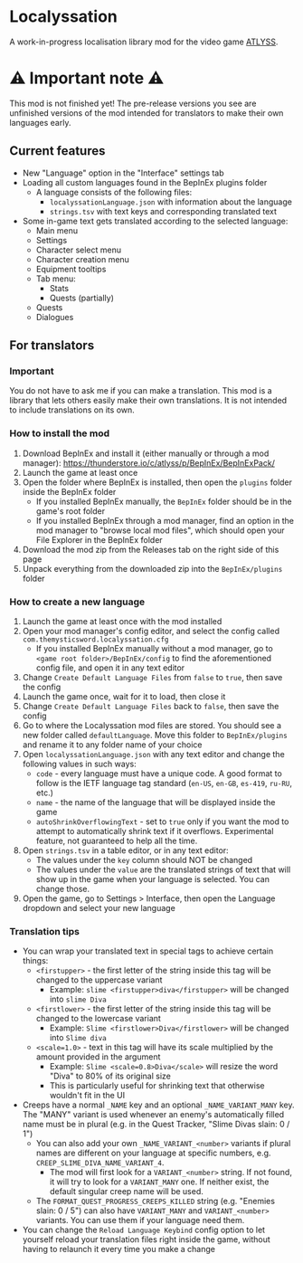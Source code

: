 # Localyssation
A work-in-progress localisation library mod for the video game [ATLYSS](https://store.steampowered.com/app/2768430/ATLYSS/).

# :warning: Important note :warning:
This mod is not finished yet! The pre-release versions you see are unfinished versions of the mod intended for translators to make their own languages early.

## Current features
* New "Language" option in the "Interface" settings tab
* Loading all custom languages found in the BepInEx plugins folder
  * A language consists of the following files:
    * `localyssationLanguage.json` with information about the language
    * `strings.tsv` with text keys and corresponding translated text
* Some in-game text gets translated according to the selected language:
  * Main menu
  * Settings
  * Character select menu
  * Character creation menu
  * Equipment tooltips
  * Tab menu:
    * Stats
    * Quests (partially)
  * Quests
  * Dialogues

## For translators
### Important
You do not have to ask me if you can make a translation. This mod is a library that lets others easily make their own translations. It is not intended to include translations on its own.
### How to install the mod
1. Download BepInEx and install it (either manually or through a mod manager): https://thunderstore.io/c/atlyss/p/BepInEx/BepInExPack/
2. Launch the game at least once
3. Open the folder where BepInEx is installed, then open the `plugins` folder inside the BepInEx folder
    * If you installed BepInEx manually, the `BepInEx` folder should be in the game's root folder
    * If you installed BepInEx through a mod manager, find an option in the mod manager to "browse local mod files", which should open your File Explorer in the BepInEx folder
4. Download the mod zip from the Releases tab on the right side of this page
5. Unpack everything from the downloaded zip into the `BepInEx/plugins` folder
### How to create a new language
1. Launch the game at least once with the mod installed
2. Open your mod manager's config editor, and select the config called `com.themysticsword.localyssation.cfg`
    * If you installed BepInEx manually without a mod manager, go to `<game root folder>/BepInEx/config` to find the aforementioned config file, and open it in any text editor
3. Change `Create Default Language Files` from `false` to `true`, then save the config
4. Launch the game once, wait for it to load, then close it
5. Change `Create Default Language Files` back to `false`, then save the config
6. Go to where the Localyssation mod files are stored. You should see a new folder called `defaultLanguage`. Move this folder to `BepInEx/plugins` and rename it to any folder name of your choice
7. Open `localyssationLanguage.json` with any text editor and change the following values in such ways:
    * `code` - every language must have a unique code. A good format to follow is the IETF language tag standard (`en-US`, `en-GB`, `es-419`, `ru-RU`, etc.)
    * `name` - the name of the language that will be displayed inside the game
    * `autoShrinkOverflowingText` - set to `true` only if you want the mod to attempt to automatically shrink text if it overflows. Experimental feature, not guaranteed to help all the time.
8. Open `strings.tsv` in a table editor, or in any text editor:
    * The values under the `key` column should NOT be changed
    * The values under the `value` are the translated strings of text that will show up in the game when your language is selected. You can change those.
9. Open the game, go to Settings > Interface, then open the Language dropdown and select your new language
### Translation tips
* You can wrap your translated text in special tags to achieve certain things:
    * `<firstupper>` - the first letter of the string inside this tag will be changed to the uppercase variant
        * Example: `slime <firstupper>diva</firstupper>` will be changed into `slime Diva`
    * `<firstlower>` - the first letter of the string inside this tag will be changed to the lowercase variant
        * Example: `Slime <firstlower>Diva</firstlower>` will be changed into `Slime diva`
    * `<scale=1.0>` - text in this tag will have its scale multiplied by the amount provided in the argument
        * Example: `Slime <scale=0.8>Diva</scale>` will resize the word "Diva" to 80% of its original size
        * This is particularly useful for shrinking text that otherwise wouldn't fit in the UI
* Creeps have a normal `_NAME` key and an optional `_NAME_VARIANT_MANY` key. The "MANY" variant is used whenever an enemy's automatically filled name must be in plural (e.g. in the Quest Tracker, "Slime Divas slain: 0 / 1")
    * You can also add your own `_NAME_VARIANT_<number>` variants if plural names are different on your language at specific numbers, e.g. `CREEP_SLIME_DIVA_NAME_VARIANT_4`.
        * The mod will first look for a `VARIANT_<number>` string. If not found, it will try to look for a `VARIANT_MANY` one. If neither exist, the default singular creep name will be used.
    * The `FORMAT_QUEST_PROGRESS_CREEPS_KILLED` string (e.g. "Enemies slain: 0 / 5") can also have `VARIANT_MANY` and `VARIANT_<number>` variants. You can use them if your language need them.
* You can change the `Reload Language Keybind` config option to let yourself reload your translation files right inside the game, without having to relaunch it every time you make a change
